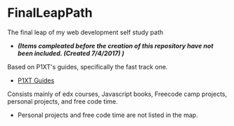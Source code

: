 # FinalLeapPath
The final leap of my web development self study path
* **_(Items compleated before the creation of this repository have not been included. (Created 7/4/2017) )_**

Based on P1XT's guides, specifically the fast track one.
* [P1XT Guides](https://github.com/P1xt/p1xt-guides)

Consists mainly of edx courses, Javascript books, Freecode camp projects, personal projects, and free code time.
* Personal projects and free code time are not listed in the map.
